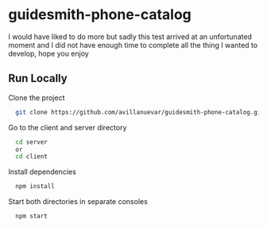 # guidesmith-phone-catalog
I would have liked to do more but sadly this test arrived at an unfortunated moment and I did not have enough time to complete all the thing I wanted to develop, hope you enjoy
  
## Run Locally

Clone the project

```bash
  git clone https://github.com/avillanuevar/guidesmith-phone-catalog.git
```

Go to the client and server directory

```bash
  cd server
  or 
  cd client
```

Install dependencies

```bash
  npm install
```

Start both directories in separate consoles

```bash
  npm start
```

  
